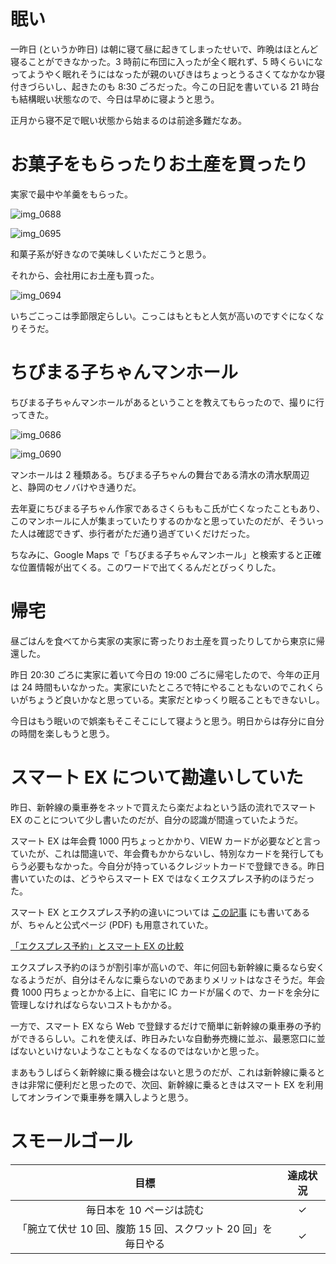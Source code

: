 # 眠い
一昨日 (というか昨日) は朝に寝て昼に起きてしまったせいで、昨晩はほとんど寝ることができなかった。3 時前に布団に入ったが全く眠れず、5 時くらいになってようやく眠れそうにはなったが親のいびきはちょっとうるさくてなかなか寝付きづらいし、起きたのも 8:30 ごろだった。今この日記を書いている 21 時台も結構眠い状態なので、今日は早めに寝ようと思う。

正月から寝不足で眠い状態から始まるのは前途多難だなあ。

# お菓子をもらったりお土産を買ったり
実家で最中や羊羹をもらった。

![img_0688](/images/2019/01/img_0688.jpg)

![img_0695](/images/2019/01/img_0695.jpg)

和菓子系が好きなので美味しくいただこうと思う。

それから、会社用にお土産も買った。

![img_0694](/images/2019/01/img_0694.jpg)

いちごこっこは季節限定らしい。こっこはもともと人気が高いのですぐになくなりそうだ。

# ちびまる子ちゃんマンホール
ちびまる子ちゃんマンホールがあるということを教えてもらったので、撮りに行ってきた。

![img_0686](/images/2019/01/img_0686.jpg)

![img_0690](/images/2019/01/img_0690.jpg)

マンホールは 2 種類ある。ちびまる子ちゃんの舞台である清水の清水駅周辺と、静岡のセノバけやき通りだ。

去年夏にちびまる子ちゃん作家であるさくらももこ氏が亡くなったこともあり、このマンホールに人が集まっていたりするのかなと思っていたのだが、そういった人は確認できず、歩行者がただ通り過ぎていくだけだった。

ちなみに、Google Maps で「ちびまる子ちゃんマンホール」と検索すると正確な位置情報が出てくる。このワードで出てくるんだとびっくりした。

# 帰宅
昼ごはんを食べてから実家の実家に寄ったりお土産を買ったりしてから東京に帰還した。

昨日 20:30 ごろに実家に着いて今日の 19:00 ごろに帰宅したので、今年の正月は 24 時間もいなかった。実家にいたところで特にやることもないのでこれくらいがちょうど良いかなと思っている。実家だとゆっくり眠ることもできないし。

今日はもう眠いので娯楽もそこそこにして寝ようと思う。明日からは存分に自分の時間を楽しもうと思う。

# スマート EX について勘違いしていた
昨日、新幹線の乗車券をネットで買えたら楽だよねという話の流れでスマート EX のことについて少し書いたのだが、自分の認識が間違っていたようだ。

スマート EX は年会費 1000 円ちょっとかかり、VIEW カードが必要などと言っていたが、これは間違いで、年会費もかからないし、特別なカードを発行してもらう必要もなかった。今自分が持っているクレジットカードで登録できる。昨日書いていたのは、どうやらスマート EX ではなくエクスプレス予約のほうだった。

スマート EX とエクスプレス予約の違いについては [この記事](http://blog.livedoor.jp/noanoa07/archives/2173040.html) にも書いてあるが、ちゃんと公式ページ (PDF) も用意されていた。

[「エクスプレス予約」とスマート EX の比較](https://jr-central.co.jp/ex/_pdf/smart-difference.pdf)

エクスプレス予約のほうが割引率が高いので、年に何回も新幹線に乗るなら安くなるようだが、自分はそんなに乗らないのであまりメリットはなさそうだ。年会費 1000 円ちょっとかかる上に、自宅に IC カードが届くので、カードを余分に管理しなければならないコストもかかる。

一方で、スマート EX なら Web で登録するだけで簡単に新幹線の乗車券の予約ができるらしい。これを使えば、昨日みたいな自動券売機に並ぶ、最悪窓口に並ばないといけないようなこともなくなるのではないかと思った。

まあもうしばらく新幹線に乗る機会はないと思うのだが、これは新幹線に乗るときは非常に便利だと思ったので、次回、新幹線に乗るときはスマート EX を利用してオンラインで乗車券を購入しようと思う。

# スモールゴール
| 目標 | 達成状況 |
|:---:|:---:|
| 毎日本を 10 ページは読む | ✓ |
| 「腕立て伏せ 10 回、腹筋 15 回、スクワット 20 回」を毎日やる | ✓ |
